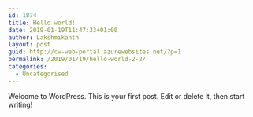 ```yaml
---
id: 1874
title: Hello world!
date: 2019-01-19T11:47:33+01:00
author: Lakshmikanth
layout: post
guid: http://cw-web-portal.azurewebsites.net/?p=1
permalink: /2019/01/19/hello-world-2-2/
categories:
  - Uncategorised
---
```

Welcome to WordPress. This is your first post. Edit or delete it, then start writing!